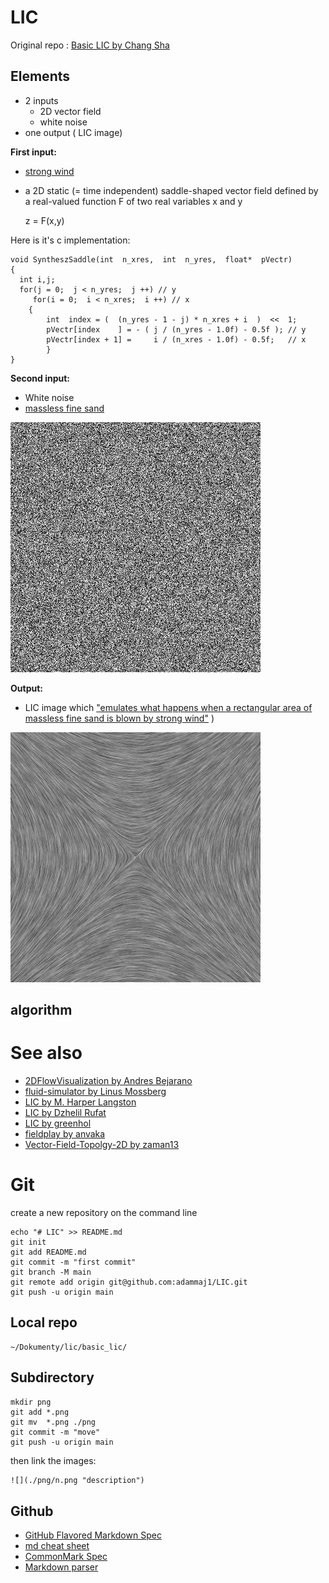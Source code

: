 # LIC

Original repo : [Basic LIC by Chang Sha](https://github.com/pkuwwt/LIC/blob/master/basic_lic.c)

## Elements
* 2 inputs 
  * 2D vector field
  * white noise 
* one output ( LIC image)



__First input:__
* [strong wind](http://www.zhanpingliu.org/research/flowvis/LIC/LIC.htm) 
* a 2D static (=  time independent) saddle-shaped vector field  defined by a real-valued function F of two real variables x and y

  z = F(x,y)


Here is it's c implementation: 
```
void SyntheszSaddle(int  n_xres,  int  n_yres,  float*  pVectr)
{
  int i,j; 
  for(j = 0;  j < n_yres;  j ++) // y
     for(i = 0;  i < n_xres;  i ++) // x
  	{ 
   		int  index = (  (n_yres - 1 - j) * n_xres + i  )  <<  1;
   		pVectr[index    ] = - ( j / (n_yres - 1.0f) - 0.5f ); // y
   		pVectr[index + 1] =     i / (n_xres - 1.0f) - 0.5f;   // x 
     	} 
}

```

__Second input:__
* White noise  
* [massless fine sand](http://www.zhanpingliu.org/research/flowvis/LIC/LIC.htm)   

![](./png/noise.png "noise")  


__Output:__
* LIC image which ["emulates what happens when a rectangular area of massless fine sand is blown by strong wind"](http://www.zhanpingliu.org/research/flowvis/LIC/LIC.htm) )  
   
![](./png/LIC.png "LIC")  


## algorithm 


# See also
* [2DFlowVisualization by Andres Bejarano](https://github.com/andresbejarano/2DFlowVisualization)
* [fluid-simulator by Linus Mossberg](https://github.com/linusmossberg/fluid-simulator)
* [LIC by M. Harper Langston](https://github.com/harperlangston/LIC)
* [LIC by  Dzhelil Rufat](https://github.com/drufat/licpy)
* [LIC by greenhol](https://github.com/greenhol/deLICious)
* [fieldplay by anvaka](https://github.com/anvaka/fieldplay)
* [Vector-Field-Topolgy-2D by zaman13](https://github.com/zaman13/Vector-Field-Topolgy-2D)




# Git

create a new repository on the command line
```
echo "# LIC" >> README.md
git init
git add README.md
git commit -m "first commit"
git branch -M main
git remote add origin git@github.com:adammaj1/LIC.git
git push -u origin main
```
## Local repo
```
~/Dokumenty/lic/basic_lic/ 

```




## Subdirectory

```git
mkdir png
git add *.png
git mv  *.png ./png
git commit -m "move"
git push -u origin main
```
then link the images:

```txt
![](./png/n.png "description") 

```


## Github
* [GitHub Flavored Markdown Spec](https://github.github.com/gfm/)
* [md cheat sheet](http://mdcheatsheet.com/)
* [CommonMark Spec](https://spec.commonmark.org)
* [Markdown parser ](https://markdown-it.github.io/)
